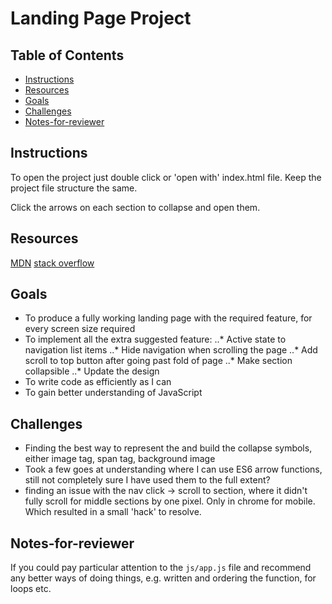 # Landing Page Project

## Table of Contents

* [Instructions](#instructions)
* [Resources](#resources)
* [Goals](#goals)
* [Challenges](#challenges)
* [Notes-for-reviewer](#notes-for-reviewer)

## Instructions

To open the project just double click or 'open with' index.html file. Keep the
project file structure the same.

Click the arrows on each section to collapse and open them.

## Resources

[MDN](https://developer.mozilla.org/en-US/)
[stack overflow](https://stackoverflow.com/)

## Goals

- To produce a fully working landing page with the required feature, for every
screen size required
- To implement all the extra suggested feature:
..* Active state to navigation list items
..* Hide navigation when scrolling the page
..* Add scroll to top button after going past fold of page
..* Make section collapsible
..* Update the design
- To write code as efficiently as I can
- To gain better understanding of JavaScript

## Challenges

- Finding the best way to represent the and build the collapse symbols, either
image tag, span tag, background image
- Took a few goes at understanding where I can use ES6 arrow functions, still
not completely sure I have used them to the full extent?
- finding an issue with the nav click -> scroll to section, where it didn't
fully scroll for middle sections by one pixel. Only in chrome for mobile. Which
resulted in a small 'hack' to resolve.

## Notes-for-reviewer

If you could pay particular attention to the `js/app.js` file and recommend any
better ways of doing things, e.g. written and ordering the function, for loops
etc.
